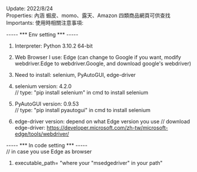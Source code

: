 Update: 2022/8/24  
Properties: 內涵 蝦皮、momo、露天、Amazon 四類商品網頁可供查找  
Importants: 使用時相關注意事項:

----- *** Env setting *** -----  

1. Interpreter: Python 3.10.2 64-bit

2. Web Browser I use: Edge (can change to Google if you want, modify webdriver.Edge to webdriver.Google, and download google's webdriver)

3. Need to install: selenium, PyAutoGUI, edge-driver 

4. selenium version: 4.2.0  
// type: "pip install selenium" in cmd to install selenium  

5. PyAutoGUI version: 0.9.53  
// type: "pip install pyautogui" in cmd to install selenium  

6. edge-driver version: depend on what Edge version you use
// download edge-driver: https://developer.microsoft.com/zh-tw/microsoft-edge/tools/webdriver/

----- *** In code setting *** -----  
// in case you use Edge as browser

1. executable_path= "where your "msedgedriver" in your path"
